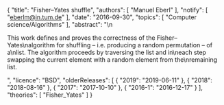 {
    "title": "Fisher–Yates shuffle",
    "authors": [
        "Manuel Eberl"
    ],
    "notify": [
        "eberlm@in.tum.de"
    ],
    "date": "2016-09-30",
    "topics": [
        "Computer science/Algorithms"
    ],
    "abstract": "\n<p>This work defines and proves the correctness of the Fisher–Yates\nalgorithm for shuffling – i.e. producing a random permutation – of a\nlist. The algorithm proceeds by traversing the list and in\neach step swapping the current element with a random element from the\nremaining list.</p>",
    "licence": "BSD",
    "olderReleases": [
        {
            "2019": "2019-06-11"
        },
        {
            "2018": "2018-08-16"
        },
        {
            "2017": "2017-10-10"
        },
        {
            "2016-1": "2016-12-17"
        }
    ],
    "theories": [
        "Fisher_Yates"
    ]
}